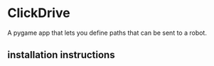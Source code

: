 # ClickDrive
A pygame app that lets you define paths that can be sent to a robot.

## installation instructions

